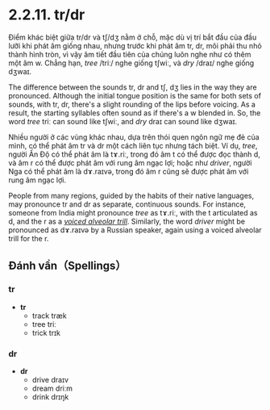 # 2.2.11. <span class="pho">tr/dr</span>

Điểm khác biệt giữa <span class="pho">tr/dr</span> và <span class="pho">tʃ/dʒ</span> nằm ở chỗ, mặc dù vị trí bắt đầu của đầu lưỡi khi phát âm giống nhau, nhưng trước khi phát âm <span class="pho">tr, dr</span>, môi phải thu nhỏ thành hình tròn, vì vậy âm tiết đầu tiên của chúng luôn nghe như có thêm một âm <span class="pho">w</span>. Chẳng hạn, _tree_ <span class="pho">/triː/</span> nghe giống <span class="pho alt">tʃwiː</span>, và _dry_ <span class="pho alt">/draɪ/</span> nghe giống <span class="pho alt">dʒwaɪ</span>.

The difference between the sounds <span class="pho">tr, dr</span> and <span class="pho">tʃ, dʒ</span> lies in the way they are pronounced. Although the initial tongue position is the same for both sets of sounds, with <span class="pho">tr, dr</span>, there's a slight rounding of the lips before voicing. As a result, the starting syllables often sound as if there's a <span class="pho">w</span> blended in. So, the word _tree_ <span class="pho alt">triː</span> can sound like <span class="pho alt">tʃwiː</span><span class="speak-word-inline" data-audio-us-male="/audios/us/tree-us.mp3" data-audio-uk-male="/audios/us/tree-uk.mp3"></span>, and _dry_ <span class="pho alt">draɪ</span> can sound like <span class="pho alt">dʒwaɪ</span><span class="speak-word-inline" data-audio-us-male="/audios/us/dry-us.mp3" data-audio-uk-male="/audios/us/dry-uk.mp3"></span>.

Nhiều người ở các vùng khác nhau, dựa trên thói quen ngôn ngữ mẹ đẻ của mình, có thể phát âm <span class="pho">tr</span> và <span class="pho">dr</span> một cách liên tục nhưng tách biệt. Ví dụ, _tree_, người Ấn Độ có thể phát âm là <span class="pho alt">tɤ.riː</span>, trong đó âm <span class="pho">t</span> có thể được đọc thành <span class="pho">d</span>, và âm <span class="pho">r</span> có thể được phát âm với rung âm ngạc lợi; hoặc như _driver_, người Nga có thể phát âm là <span class="pho alt">dɤ.raɪvə</span>, trong đó âm <span class="pho">r</span> cũng sẽ được phát âm với rung âm ngạc lợi.

People from many regions, guided by the habits of their native languages, may pronounce <span class="pho">tr</span> and <span class="pho">dr</span> as separate, continuous sounds. For instance, someone from India might pronounce _tree_ as <span class="pho alt">tɤ.riː</span><span class="speak-word-inline" data-audio-other="/audios/us/tree-ru-ru.mp3"></span>, with the <span class="pho">t</span> articulated as <span class="pho">d</span>, and the <span class="pho">r</span> as a [_voiced alveolar trill_](https://en.wikipedia.org/wiki/Voiced_dental,_alveolar_and_postalveolar_trills). Similarly, the word _driver_ might be pronounced as <span class="pho alt">dɤ.raɪvə</span><span class="speak-word-inline" data-audio-other="/audios/us/driver-ru-ru.mp3"></span> by a Russian speaker, again using a voiced alveolar trill for the <span class="pho">r</span>.

## Đánh vần（Spellings）

### <span class="pho">tr</span>

- **tr**
  - track <span class="pho alt">træk</span> <span class="speak-word-inline" data-audio-us-male="/audios/us/track-us-male.mp3" data-audio-us-female="/audios/us/track-us-female.mp3"></span>
  - tree <span class="pho alt">triː</span> <span class="speak-word-inline" data-audio-us-male="/audios/us/tree-us-male.mp3" data-audio-us-female="/audios/us/tree-us-female.mp3"></span>
  - trick <span class="pho alt">trɪk</span> <span class="speak-word-inline" data-audio-us-male="/audios/us/trick-us-male.mp3" data-audio-us-female="/audios/us/trick-us-female.mp3"></span>

### <span class="pho">dr</span>

- **dr**
  - drive <span class="pho alt">draɪv</span> <span class="speak-word-inline" data-audio-us-male="/audios/us/drive-us-male.mp3" data-audio-us-female="/audios/us/drive-us-female.mp3"></span>
  - dream <span class="pho alt">driːm</span> <span class="speak-word-inline" data-audio-us-male="/audios/us/dream-us-male.mp3" data-audio-us-female="/audios/us/dream-us-female.mp3"></span>
  - drink <span class="pho alt">drɪŋk</span> <span class="speak-word-inline" data-audio-us-male="/audios/us/drink-us-male.mp3" data-audio-us-female="/audios/us/drink-us-female.mp3"></span>
